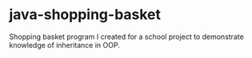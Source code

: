 # java-shopping-basket
Shopping basket program I created for a school project to demonstrate knowledge of inheritance in OOP.
